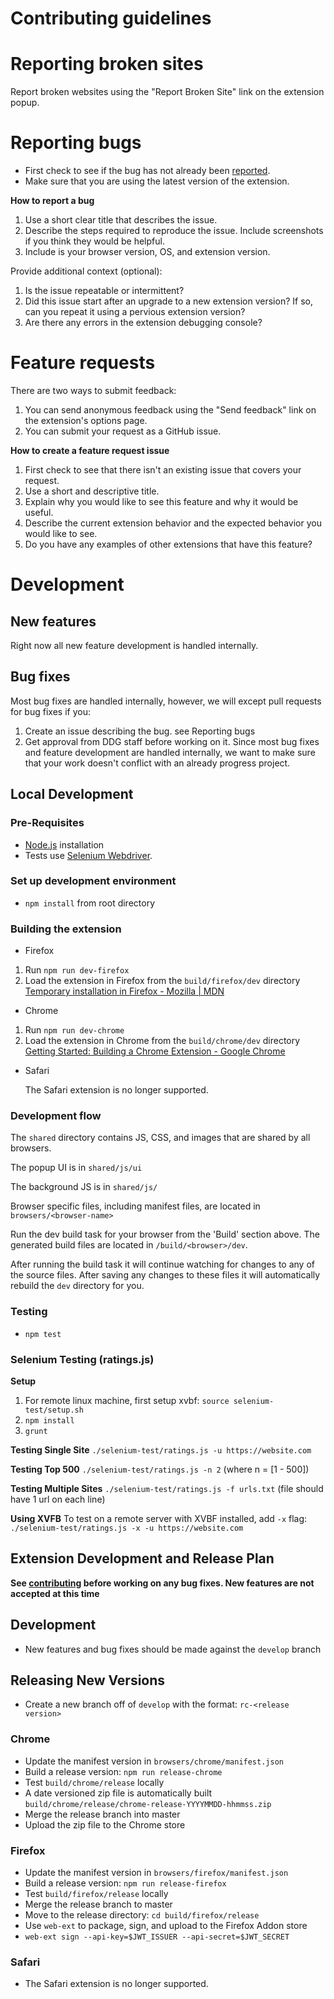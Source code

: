 # Contributing guidelines

# Reporting broken sites

Report broken websites using the "Report Broken Site" link on the extension popup.

# Reporting bugs

- First check to see if the bug has not already been [reported]().
- Make sure that you are using the latest version of the extension.

**How to report a bug**
1. Use a short clear title that describes the issue.
2. Describe the steps required to reproduce the issue. Include screenshots if you think they would be helpful.
3. Include is your browser version, OS, and extension version.

Provide additional context (optional):
1. Is the issue repeatable or intermittent?
2. Did this issue start after an upgrade to a new extension version? If so, can you repeat it using a pervious extension version?
3. Are there any errors in the extension debugging console?

# Feature requests

There are two ways to submit feedback:
1. You can send anonymous feedback using the "Send feedback" link on the extension's options page.
2. You can submit your request as a GitHub issue.

**How to create a feature request issue**
1. First check to see that there isn't an existing issue that covers your request.
2. Use a short and descriptive title.
3. Explain why you would like to see this feature and why it would be useful.
4. Describe the current extension behavior and the expected behavior you would like to see.
5. Do you have any examples of other extensions that have this feature?

# Development

## New features

Right now all new feature development is handled internally.

## Bug fixes

Most bug fixes are handled internally, however, we will except pull requests for bug fixes if you:
1. Create an issue describing the bug. see Reporting bugs
2. Get approval from DDG staff before working on it. Since most bug fixes and feature development are handled internally, we want to make sure that your work doesn't conflict with an already progress project.

## Local Development

### Pre-Requisites
- [Node.js](https://nodejs.org) installation
- Tests use [Selenium Webdriver](http://seleniumhq.github.io/selenium/docs/api/javascript/index.html).

### Set up development environment
- `npm install` from root directory

### Building the extension
- Firefox
 1. Run `npm run dev-firefox`
 2. Load the extension in Firefox from the `build/firefox/dev` directory
[Temporary installation in Firefox - Mozilla | MDN](https://developer.mozilla.org/en-US/Add-ons/WebExtensions/Temporary_Installation_in_Firefox)

- Chrome
 1. Run `npm run dev-chrome`
 2. Load the extension in Chrome from the `build/chrome/dev` directory
[Getting Started: Building a Chrome Extension - Google Chrome](https://developer.chrome.com/extensions/getstarted#unpacked)

- Safari

  The Safari extension is no longer supported.


### Development flow

The `shared` directory contains JS, CSS, and images that are shared by all browsers.

The popup UI is in `shared/js/ui`

The background JS is in `shared/js/`

Browser specific files, including manifest files, are located in `browsers/<browser-name>`

Run the dev build task for your browser from the 'Build' section above. The generated build files are located in `/build/<browser>/dev`.

After running the build task it will continue watching for changes to any of the source files. After saving any changes to these files it will automatically rebuild the `dev` directory for you.

### Testing
- `npm test`

### Selenium Testing (ratings.js)

**Setup**

1. For remote linux machine, first setup xvbf: `source selenium-test/setup.sh`
2. `npm install`
3. `grunt`

**Testing Single Site** `./selenium-test/ratings.js -u https://website.com`

**Testing Top 500** `./selenium-test/ratings.js -n 2` (where n = [1 - 500])

**Testing Multiple Sites** `./selenium-test/ratings.js -f urls.txt` (file should have 1 url on each line)

**Using XVFB** To test on a remote server with XVBF installed, add `-x` flag: `./selenium-test/ratings.js -x -u https://website.com`

## Extension Development and Release Plan
**See [contributing]() before working on any bug fixes. New features are not accepted at this time**

## Development
- New features and bug fixes should be made against the `develop` branch

## Releasing New Versions
- Create a new branch off of `develop` with the format: `rc-<release version>`

### Chrome
- Update the manifest version in `browsers/chrome/manifest.json`
- Build a release version: `npm run release-chrome`
- Test `build/chrome/release` locally
- A date versioned zip file is automatically built  `build/chrome/release/chrome-release-YYYYMMDD-hhmmss.zip`
- Merge the release branch into master
- Upload the zip file to the Chrome store

### Firefox
- Update the manifest version in `browsers/firefox/manifest.json`
- Build a release version: `npm run release-firefox`
- Test `build/firefox/release` locally
- Merge the release branch to master
- Move to the release directory: `cd build/firefox/release`
- Use `web-ext` to package, sign, and upload to the Firefox Addon store
- `web-ext sign --api-key=$JWT_ISSUER --api-secret=$JWT_SECRET`

### Safari
- The Safari extension is no longer supported.
